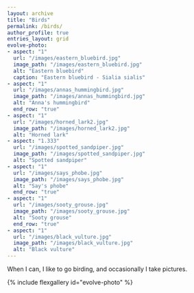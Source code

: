 ```yaml
---
layout: archive
title: "Birds"
permalink: /birds/
author_profile: true
entries_layout: grid
evolve-photo:
- aspect: "1"
  url: "/images/eastern_bluebird.jpg"
  image_path: "/images/eastern_bluebird.jpg"
  alt: "Eastern bluebird"
  caption: "Eastern bluebird - Sialia sialis"
- aspect: "1"
  url: "/images/annas_hummingbird.jpg"
  image_path: "/images/annas_hummingbird.jpg"
  alt: "Anna's hummingbird"
  end_row: "true"
- aspect: "1"
  url: "/images/horned_lark2.jpg"
  image_path: "/images/horned_lark2.jpg"
  alt: "Horned lark"
- aspect: "1.333"
  url: "/images/spotted_sandpiper.jpg"
  image_path: "/images/spotted_sandpiper.jpg"
  alt: "Spotted sandpiper"
- aspect: "1"
  url: "/images/says_phobe.jpg"
  image_path: "/images/says_phobe.jpg"
  alt: "Say's phobe"
  end_row: "true"
- aspect: "1"
  url: "/images/sooty_grouse.jpg"
  image_path: "/images/sooty_grouse.jpg"
  alt: "Sooty grouse"
  end_row: "true"
- aspect: "1"
  url: "/images/black_vulture.jpg"
  image_path: "/images/black_vulture.jpg"
  alt: "Black vulture"
---
```


When I can, I like to go birding, and occasionally I take pictures. 

{% include flexgallery id="evolve-photo" %}